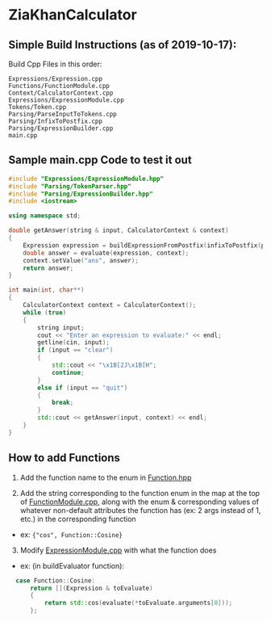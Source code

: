 # ZiaKhanCalculator

## Simple Build Instructions (as of 2019-10-17):

Build Cpp Files in this order:
```
Expressions/Expression.cpp
Functions/FunctionModule.cpp
Context/CalculatorContext.cpp
Expressions/ExpressionModule.cpp
Tokens/Token.cpp
Parsing/ParseInputToTokens.cpp
Parsing/InfixToPostfix.cpp
Parsing/ExpressionBuilder.cpp
main.cpp
```

## Sample main.cpp Code to test it out
```cpp
#include "Expressions/ExpressionModule.hpp"
#include "Parsing/TokenParser.hpp"
#include "Parsing/ExpressionBuilder.hpp"
#include <iostream>

using namespace std;

double getAnswer(string & input, CalculatorContext & context)
{
    Expression expression = buildExpressionFromPostfix(infixToPostfix(parse(input)));
    double answer = evaluate(expression, context);
    context.setValue("ans", answer);
    return answer;
}

int main(int, char**)
{
    CalculatorContext context = CalculatorContext();
    while (true)
    {
        string input;
        cout << "Enter an expression to evaluate:" << endl;
        getline(cin, input);
        if (input == "clear")
        {
            std::cout << "\x1B[2J\x1B[H";
            continue;
        }
        else if (input == "quit")
        {
            break;
        }
        std::cout << getAnswer(input, context) << endl;
    }
}
```

## How to add Functions
1. Add the function name to the enum in [Function.hpp](Functions/Function.hpp)

2. Add the string corresponding to the function enum in the map at the top of [FunctionModule.cpp](Functions/FunctionModule.cpp), along with the enum & corresponding values of whatever non-default attributes the function has (ex: 2 args instead of 1, etc.) in the corresponding function
 - ex: ``{"cos", Function::Cosine}``

 3. Modify [ExpressionModule.cpp](Expressions/ExpressionModule.cpp) with what the function does
  - ex: (in buildEvaluator function):
  ```cpp
    case Function::Cosine:
        return [](Expression & toEvaluate)
        {
            return std::cos(evaluate(*toEvaluate.arguments[0]));
        };
  ```